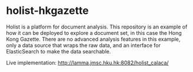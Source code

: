 holist-hkgazette
================

Holist is a platform for document analysis. This repository is an example of how it can be deployed to explore a document set, in this case the Hong Kong Gazette. There are no advanced analysis features in this example, only a data source that wraps the raw data, and an interface for ElasticSearch to make the data searchable.


Live implementation: http://lamma.jmsc.hku.hk:8082/holist_calaca/
